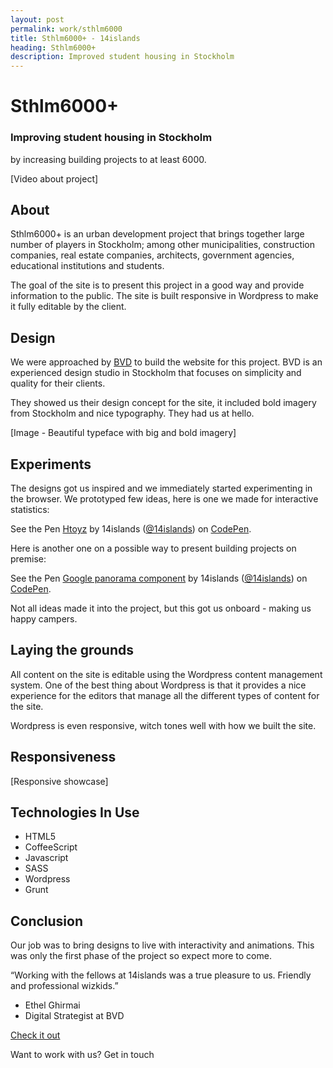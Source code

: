 ```yaml
---
layout: post
permalink: work/sthlm6000
title: Sthlm6000+ - 14islands
heading: Sthlm6000+
description: Improved student housing in Stockholm
---
```



# Sthlm6000+

### Improving student housing in Stockholm
by increasing building projects to at least 6000.

[Video about project]

## About

Sthlm6000+ is an urban development project that brings together large number of players in Stockholm; among other municipalities, construction companies, real estate companies, architects, government agencies, educational institutions and students. 

The goal of the site is to present this project in a good way and provide information to the public. The site is built responsive in Wordpress to make it fully editable by the client.


## Design

We were approached by [BVD](http://bvd.se) to build the website for this project. BVD is an experienced design studio in Stockholm that focuses on simplicity and quality for their clients.

They showed us their design concept for the site, it included bold imagery from Stockholm and nice typography. They had us at hello.

[Image - Beautiful typeface with big and bold imagery]


## Experiments

The designs got us inspired and we immediately started experimenting in the browser. We prototyped few ideas, here is one we made for interactive statistics:

<p data-height="268" data-theme-id="6678" data-slug-hash="Htoyz" data-default-tab="result" data-user="14islands" class='codepen'>See the Pen <a href='http://codepen.io/14islands/pen/Htoyz/'>Htoyz</a> by 14islands (<a href='http://codepen.io/14islands'>@14islands</a>) on <a href='http://codepen.io'>CodePen</a>.</p>
<script async src="//codepen.io/assets/embed/ei.js"></script>

Here is another one on a possible way to present building 
projects on premise: 

<p data-height="268" data-theme-id="6678" data-slug-hash="BChpE" data-default-tab="result" data-user="14islands" class='codepen'>See the Pen <a href='http://codepen.io/14islands/pen/BChpE/'>Google panorama component</a> by 14islands (<a href='http://codepen.io/14islands'>@14islands</a>) on <a href='http://codepen.io'>CodePen</a>.</p>
<script async src="//codepen.io/assets/embed/ei.js"></script>

Not all ideas made it into the project, but this got us onboard - making us happy campers.


## Laying the grounds

All content on the site is editable using the Wordpress content management system. One of the best thing about Wordpress is that it provides a nice experience for the editors that manage all the different types of content for the site.

Wordpress is even responsive, witch tones  well with how we built the site.

## Responsiveness

[Responsive showcase]

## Technologies In Use

* HTML5
* CoffeeScript
* Javascript
* SASS
* Wordpress
* Grunt


## Conclusion

Our job was to bring designs to live with interactivity and animations. This was only the first phase of the project so expect more to come.

“Working with the fellows at 14islands was a true pleasure to us. Friendly and professional wizkids.”
- Ethel Ghirmai
- Digital Strategist at BVD 

[Check it out](http://sthlm6000.se/)

Want to work with us?  Get in touch
